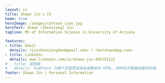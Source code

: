 ```yaml
---
layout: cv
title: Shawn Jin's CV
home: true
heroImage: /images/cartoon_icon.jpg
heroText: Shawn (Zhenxiang) Jin
tagline: MS of Information Science in University of Arziona

features:
- title: Email
  details: <jinchenxiangdan@gmail.com> | <botshawn@qq.com>
- title: Linkedin
  details: www.linkedin.com/in/shawn-jin-45b755122
# - title: 高性能
#   details: VuePress 为每个页面预渲染生成静态的 HTML，同时在页面被加载的时候，将作为 SPA 运行。
footer: Shawn Jin | Personal Information
---
```

<!-- # Shawn (Zhenxiang) Jin -->
